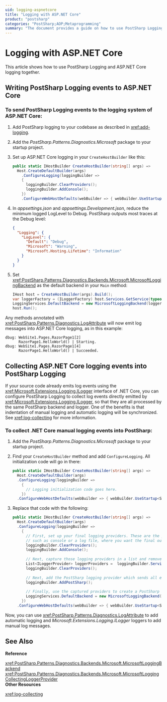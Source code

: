 ```yaml
---
uid: logging-aspnetcore
title: "Logging with ASP.NET Core"
product: "postsharp"
categories: "PostSharp;AOP;Metaprogramming"
summary: "The document provides a guide on how to use PostSharp Logging with ASP.NET Core. It details steps for writing PostSharp Logging events to ASP.NET Core and collecting ASP.NET Core logging events into PostSharp Logging."
---
```

# Logging with ASP.NET Core

This article shows how to use PostSharp Logging and ASP.NET Core logging together.


## Writing PostSharp Logging events to ASP.NET Core


### To send PostSharp Logging events to the logging system of ASP.NET Core:

1. Add PostSharp logging to your codebase as described in <xref:add-logging>. 


2. Add the *PostSharp.Patterns.Diagnostics.Microsoft* package to your startup project. 


3. Set up ASP.NET Core logging in your `CreateHostBuilder` like this: 

    ```csharp
    public static IHostBuilder CreateHostBuilder(string[] args) =>
      Host.CreateDefaultBuilder(args)
        .ConfigureLogging(loggingBuilder =>
        {
          loggingBuilder.ClearProviders();
          loggingBuilder.AddConsole();
        })
        .ConfigureWebHostDefaults(webBuilder => { webBuilder.UseStartup<Startup>(); });
    ```


4. In *appsettings.json* and *appsettings.Development.json*, reduce the minimum logged LogLevel to Debug. PostSharp outputs most traces at the Debug level: 

    ```json
    {
      "Logging": {
        "LogLevel": {
          "Default": "Debug",
          "Microsoft": "Warning",
          "Microsoft.Hosting.Lifetime": "Information"
        }
      }
    }
    ```


5. Set <xref:PostSharp.Patterns.Diagnostics.Backends.Microsoft.MicrosoftLoggingBackend> as the default backend in your `Main` method: 

    ```csharp
    IHost host = CreateHostBuilder(args).Build();
    var loggerFactory = (ILoggerFactory) host.Services.GetService(typeof(ILoggerFactory));
    LoggingServices.DefaultBackend = new MicrosoftLoggingBackend(loggerFactory);
    host.Run();
    ```


Any methods annotated with <xref:PostSharp.Patterns.Diagnostics.LogAttribute> will now emit log messages into ASP.NET Core logging, as in this example: 

```
dbug: WebSite1.Pages.RazorPage1[2]
      RazorPage1.HelloWorld() | Starting.
dbug: WebSite1.Pages.RazorPage1[4]
      RazorPage1.HelloWorld() | Succeeded.
```


## Collecting ASP.NET Core logging events into PostSharp Logging

If your source code already emits log events using the <xref:Microsoft.Extensions.Logging.ILogger> interface of .NET Core, you can configure PostSharp Logging to collect log events directly emitted by <xref:Microsoft.Extensions.Logging.ILogger>, so that they are all processed by the same PostSharp backend and logger. One of the benefits is that indentation of manual logging and automatic logging will be synchronized. See <xref:log-collecting> for more information. 


### To collect .NET Core manual logging events into PostSharp:

1. Add the *PostSharp.Patterns.Diagnostics.Microsoft* package to your startup project. 


2. Find your `CreateHostBuilder` method and add `ConfigureLogging`. All initialization code will go in there: 

    ```csharp
    public static IHostBuilder CreateHostBuilder(string[] args) =>
      Host.CreateDefaultBuilder(args)
      .ConfigureLogging(loggingBuilder =>
        {
          // Logging initialization code goes here.
        })
      .ConfigureWebHostDefaults(webBuilder => { webBuilder.UseStartup<Startup>(); });
    ```


3. Replace that code with the following:

    ```csharp
    public static IHostBuilder CreateHostBuilder(string[] args) =>
      Host.CreateDefaultBuilder(args)
      .ConfigureLogging(loggingBuilder =>
        {
          // First, set up your final logging providers. These are the providers, 
          // such as console or a log file, where you want the final output of logging to go:
          loggingBuilder.ClearProviders();
          loggingBuilder.AddConsole();
    	  
          // Next, capture those logging providers in a list and remove them:
          List<ILoggerProvider> loggerProviders =  loggingBuilder.Services.BuildServiceProvider().GetServices<ILoggerProvider>().ToList();
          loggingBuilder.ClearProviders();
    	  
          // Next, add the PostSharp logging provider which sends all events to PostSharp:
          loggingBuilder.AddPostSharp();
    	  
          // Finally, use the captured providers to create a PostSharp backend and set it as the default backend:
          LoggingServices.DefaultBackend = new MicrosoftLoggingBackend(new LoggerFactory(loggerProviders));
        })
      .ConfigureWebHostDefaults(webBuilder => { webBuilder.UseStartup<Startup>(); });
    ```


Now, you can use <xref:PostSharp.Patterns.Diagnostics.LogAttribute> to add automatic logging and *Microsoft.Extensions.Logging.ILogger* loggers to add manual log messages. 

## See Also

**Reference**

<xref:PostSharp.Patterns.Diagnostics.Backends.Microsoft.MicrosoftLoggingBackend>
<br><xref:PostSharp.Patterns.Diagnostics.Backends.Microsoft.MicrosoftLoggingCollectingLoggerProvider>
<br>**Other Resources**

<xref:log-collecting>
<br>
